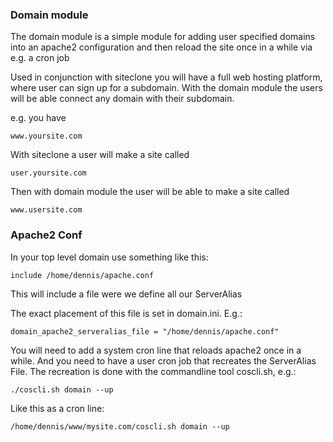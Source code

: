 ### Domain module

The domain module is a simple module for adding user specified domains into 
an apache2 configuration and then reload the site once in a while via e.g. 
a cron job

Used in conjunction with siteclone you will have a full web hosting platform,
where user can sign up for a subdomain. With the domain module the users will
be able connect any domain with their subdomain. 

e.g. you have 

    www.yoursite.com 

With siteclone a user will make a site called 

    user.yoursite.com

Then with domain module the user will be able to make a site called

    www.usersite.com

### Apache2 Conf

In your top level domain use something like this: 

    include /home/dennis/apache.conf

This will include a file were we define all our ServerAlias 

The exact placement of this file is set in domain.ini. E.g.:

    domain_apache2_serveralias_file = "/home/dennis/apache.conf"

You will need to add a system cron line that reloads apache2 once in a while. 
And you need to have a user cron job that recreates the ServerAlias File. The
recreation is done with the commandline tool coscli.sh, e.g.:

    ./coscli.sh domain --up

Like this as a cron line: 

    /home/dennis/www/mysite.com/coscli.sh domain --up


